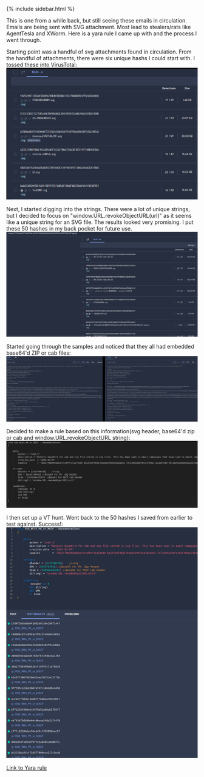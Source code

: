 {% include sidebar.html %}

This is one from a while back, but still seeing these emails in circulation. Emails are being sent with SVG attachment. Most lead to stealers/rats like AgentTesla and XWorm. Here is a yara rule I came up with and the process I went through. 

Starting point was a handful of svg attachments found in circulation. From the handful of attachments, there were six unique hashs I could start with. I tossed these into VirusTotal:
<a href="Screenshots/SVG1.png"> 
<img src="Screenshots/SVG1.png">
</a>

Next, I started digging into the strings. There were a lot of unique strings, but I decided to focus on "window.URL.revokeObjectURL(url)" as it seems like a unique string for an SVG file. The results looked very promising. I put these 50 hashes in my back pocket for future use.
<a href="Screenshots/SVG2.png"> 
<img src="Screenshots/SVG2.png">
</a>

Started going through the samples and noticed that they all had embedded base64'd ZIP or cab files:
<a href="Screenshots/SVG3.png"> 
<img src="Screenshots/SVG3.png">
</a>

 Decided to make a rule based on this information(svg header, base64'd zip or cab and window.URL.revokeObjectURL string):
 <a href="Screenshots/SVG4.png"> 
<img src="Screenshots/SVG4.png">
</a>

I then set up a VT hunt. Went back to the 50 hashes I saved from earlier to test against. Success!:
 <a href="Screenshots/SVG5.png"> 
<img src="Screenshots/SVG5.png">
</a>

<a href="https://github.com/mcsx03/mcsx03.github.io/blob/main/Yara/SVG_With_PK.yara">Link to Yara rule</a>
<br>